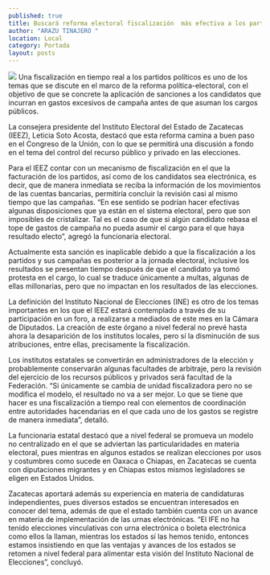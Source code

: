 ```yaml
---
published: true
title: Buscará reforma electoral fiscalización  más efectiva a los partidos políticos
author: "ARAZU TINAJERO "
location: Local
category: Portada
layout: posts
---
```


![](http://i.imgur.com/5aqTbM2m.jpg)
Una fiscalización en tiempo real a los partidos políticos es uno de los temas que se discute en el marco de la reforma política-electoral, con el objetivo de que se concrete la aplicación de sanciones a los candidatos que incurran en gastos excesivos de campaña antes de que asuman los cargos públicos.

La consejera presidente del Instituto Electoral del Estado de Zacatecas (IEEZ), Leticia Soto Acosta, destacó que esta reforma camina a buen paso en el Congreso de la Unión, con lo que se permitirá una discusión a fondo en el tema del control del recurso público y privado en las elecciones.

Para el IEEZ contar con un mecanismo de fiscalización en el que la facturación de los partidos, así como de los candidatos sea electrónica, es decir, que de manera inmediata se reciba la información de los movimientos de las cuentas bancarias, permitiría concluir la revisión casi al mismo tiempo que las campañas.
“En ese sentido se podrían hacer efectivas algunas disposiciones que ya están en el sistema electoral, pero que son imposibles de cristalizar. Tal es el caso de que si algún candidato rebasa el tope de gastos de campaña no pueda asumir el cargo para el que haya resultado electo”, agregó la funcionaria electoral.

Actualmente esta sanción es inaplicable debido a que la fiscalización a los partidos y sus campañas es posterior a la jornada electoral, inclusive los resultados se presentan tiempo después de que el candidato ya tomó protesta en el cargo, lo cual se traduce únicamente a multas, algunas de ellas millonarias, pero que no impactan en los resultados de las elecciones.

La definición del Instituto Nacional de Elecciones (INE) es otro de los temas importantes en los que el IEEZ estará contemplado a través de su participación en un foro, a realizarse a mediados de este mes en la Cámara de Diputados.
La creación de este órgano a nivel federal no prevé hasta ahora la desaparición de los institutos locales, pero sí la disminución de sus atribuciones, entre ellas, precisamente la fiscalización.

Los institutos estatales se convertirán en administradores de la elección y probablemente conservarán algunas facultades de arbitraje, pero la revisión del ejercicio de los recursos públicos y privados será facultad de la Federación.
“Si únicamente se cambia de unidad fiscalizadora pero no se modifica el modelo, el resultado no va a ser mejor. Lo que se tiene que hacer es una fiscalización a tiempo real con elementos de coordinación entre autoridades hacendarias en el que cada uno de los gastos se registre de manera inmediata”, detalló.

La funcionaria estatal destacó que a nivel federal se promueva un modelo no centralizado en el que se adviertan las particularidades en materia electoral, pues mientras en algunos estados se realizan elecciones por usos y costumbres como sucede en Oaxaca o Chiapas, en Zacatecas se cuenta con diputaciones migrantes y en Chiapas estos mismos legisladores se eligen en Estados Unidos.

Zacatecas aportará además su experiencia en materia de candidaturas independientes, pues diversos estados se encuentran interesados en conocer del tema, además de que el estado también cuenta con un avance en materia de implementación de las urnas electrónicas.
“El IFE no ha tenido elecciones vinculativas con urna electrónica o boleta electrónica como ellos la llaman, mientras los estados sí las hemos tenido, entonces estamos insistiendo en que las ventajas y avances de los estados se retomen a nivel federal para alimentar esta visión del Instituto Nacional de Elecciones”, concluyó.
